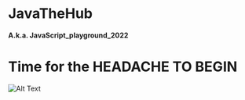 # JavaTheHub
**A.k.a. JavaScript_playground_2022**

# Time for the HEADACHE TO BEGIN
![Alt Text](img/Jabba.gif)